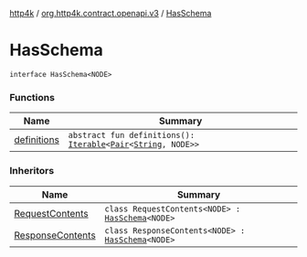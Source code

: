 [http4k](../../index.md) / [org.http4k.contract.openapi.v3](../index.md) / [HasSchema](./index.md)

# HasSchema

`interface HasSchema<NODE>`

### Functions

| Name | Summary |
|---|---|
| [definitions](definitions.md) | `abstract fun definitions(): `[`Iterable`](https://kotlinlang.org/api/latest/jvm/stdlib/kotlin.collections/-iterable/index.html)`<`[`Pair`](https://kotlinlang.org/api/latest/jvm/stdlib/kotlin/-pair/index.html)`<`[`String`](https://kotlinlang.org/api/latest/jvm/stdlib/kotlin/-string/index.html)`, NODE>>` |

### Inheritors

| Name | Summary |
|---|---|
| [RequestContents](../-request-contents/index.md) | `class RequestContents<NODE> : `[`HasSchema`](./index.md)`<NODE>` |
| [ResponseContents](../-response-contents/index.md) | `class ResponseContents<NODE> : `[`HasSchema`](./index.md)`<NODE>` |
